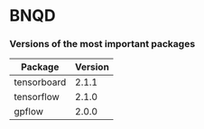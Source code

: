 # BNQD

### Versions of the most important packages
| Package     | Version |
| ----------- | ------- |
| tensorboard | 2.1.1   |
| tensorflow  | 2.1.0   |
| gpflow      | 2.0.0   |